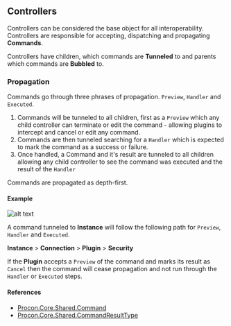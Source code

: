 ## Controllers

Controllers can be considered the base object for all interoperability. Controllers are responsible for accepting, dispatching and propagating **Commands**.

Controllers have children, which commands are **Tunneled** to and parents which commands are **Bubbled** to.

### Propagation

Commands go through three phrases of propagation. `Preview`, `Handler` and `Executed`.

1. Commands will be tunneled to all children, first as a `Preview` which any child controller can terminate or edit the command - allowing plugins to intercept and cancel or edit any command.
2. Commands are then tunneled searching for a `Handler` which is expected to mark the command as a success or failure.
3. Once handled, a Command and it's result are tunneled to all children allowing any child controller to see the command was executed and the result of the `Handler`

Commands are propagated as depth-first.

#### Example

![alt text]({{assets}}/images/architecture-controllers-command-propagation.png "Architecture - Controllers - Example Layout")

A command tunneled to **Instance** will follow the following path for `Preview`, `Handler` and `Executed`.

**Instance** > **Connection** > **Plugin** > **Security**

If the **Plugin** accepts a `Preview` of the command and marks its result as `Cancel` then the command will cease propagation and not run through the `Handler` or `Executed` steps.

#### References

- [Procon.Core.Shared.Command](https://github.com/Myrcon/Procon-2/blob/master/src/Procon.Core.Shared/Command.cs)
- [Procon.Core.Shared.CommandResultType](https://github.com/Myrcon/Procon-2/blob/master/src/Procon.Core.Shared/CommandResultType.cs)